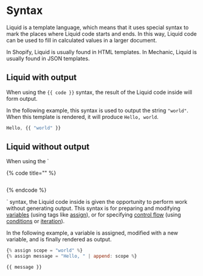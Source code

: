 # Syntax

Liquid is a template language, which means that it uses special syntax to mark the places where Liquid code starts and ends. In this way, Liquid code can be used to fill in calculated values in a larger document.

In Shopify, Liquid is usually found in HTML templates. In Mechanic, Liquid is usually found in JSON templates.

## Liquid with output

When using the `{{ code }}` syntax, the result of the Liquid code inside will form output.

In the following example, this syntax is used to output the string `"world"`. When this template is rendered, it will produce `Hello, world`.

```javascript
Hello, {{ "world" }}
```

## Liquid without output

When using the \`

{% code title="" %}
```
```
{% endcode %}

\` syntax, the Liquid code inside is given the opportunity to perform work without generating output. This syntax is for preparing and modifying [variables](variables.md) (using tags like [assign](../tags/assign.md)), or for specifying [control flow](control-flow/) (using [conditions](control-flow/condition.md) or [iteration](control-flow/iteration.md)).

In the following example, a variable is assigned, modified with a new variable, and is finally rendered as output.

```javascript
{% assign scope = "world" %}
{% assign message = "Hello, " | append: scope %}

{{ message }}
```
